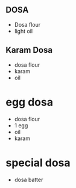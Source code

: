 DOSA
---
* Dosa flour
* light oil

Karam Dosa
---
* dosa flour
* karam
* oil

# egg dosa
* dosa flour
* 1 egg
* oil
* karam

# special dosa
* dosa batter
